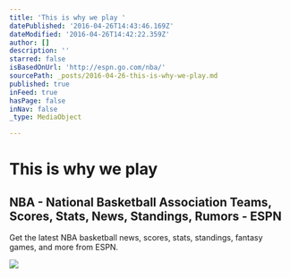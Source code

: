 ```yaml
---
title: 'This is why we play '
datePublished: '2016-04-26T14:43:46.169Z'
dateModified: '2016-04-26T14:42:22.359Z'
author: []
description: ''
starred: false
isBasedOnUrl: 'http://espn.go.com/nba/'
sourcePath: _posts/2016-04-26-this-is-why-we-play.md
published: true
inFeed: true
hasPage: false
inNav: false
_type: MediaObject

---
```

# This is why we play 

<article style=""><h1>NBA - National Basketball Association Teams, Scores, Stats, News, Standings, Rumors - ESPN</h1><p>Get the latest NBA basketball news, scores, stats, standings, fantasy games, and more from ESPN.</p><img src="http://a4.espncdn.com/combiner/i?img=%2Fi%2Fespn%2Fmisc_logos%2F500%2Fnba.png" /></article>